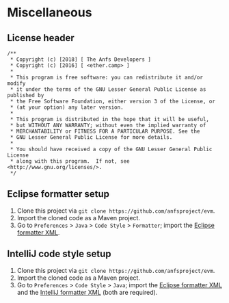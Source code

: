 # Miscellaneous


## License header

```
/**
 * Copyright (c) [2018] [ The Anfs Developers ]
 * Copyright (c) [2016] [ <ether.camp> ]
 *
 * This program is free software: you can redistribute it and/or modify
 * it under the terms of the GNU Lesser General Public License as published by
 * the Free Software Foundation, either version 3 of the License, or
 * (at your option) any later version.
 *
 * This program is distributed in the hope that it will be useful,
 * but WITHOUT ANY WARRANTY; without even the implied warranty of
 * MERCHANTABILITY or FITNESS FOR A PARTICULAR PURPOSE. See the
 * GNU Lesser General Public License for more details.
 *
 * You should have received a copy of the GNU Lesser General Public License
 * along with this program.  If not, see <http://www.gnu.org/licenses/>.
 */
```


## Eclipse formatter setup

1. Clone this project via `git clone https://github.com/anfsproject/evm`.
2. Import the cloned code as a Maven project.
3. Go to `Preferences` > `Java` > `Code Style` > `Formatter`; import the [Eclipse formatter XML](https://raw.githubusercontent.com/anfsproject/evm/master/misc/formatter_eclipse.xml).


## IntelliJ code style setup

1. Clone this project via `git clone https://github.com/anfsproject/evm`.
2. Import the cloned code as a Maven project.
3. Go to `Preferences` > `Code Style` > `Java`; import the [Eclipse formatter XML](https://raw.githubusercontent.com/anfsproject/evm/master/misc/formatter_eclipse.xml) and the [IntelliJ formatter XML](https://raw.githubusercontent.com/anfsproject/evm/master/misc/formatter_intellij.xml) (both are required).
